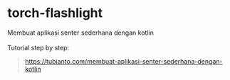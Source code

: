 # torch-flashlight
Membuat aplikasi senter sederhana dengan kotlin
<br/>
<br/>
Tutorial step by step:
> <a href="https://tubianto.com/membuat-aplikasi-senter-sederhana-dengan-kotlin/">https://tubianto.com/membuat-aplikasi-senter-sederhana-dengan-kotlin</a>
